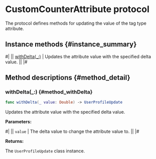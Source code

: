 # CustomCounterAttribute protocol

The protocol defines methods for updating the value of the tag type attribute.

## Instance methods {#instance_summary}

#|
|| [withDelta(_:)](#method_withDelta) | Updates the attribute value with the specified delta value. ||
|#

## Method descriptions {#method_detail}

### withDelta(_:) {#method_withDelta}

```swift translate=no
func withDelta(_ value: Double) -> UserProfileUpdate
```

Updates the attribute value with the specified delta value.

**Parameters:**

#|
|| `value` | The delta value to change the attribute value to. ||
|#

**Returns:**

The `UserProfileUpdate` class instance.
